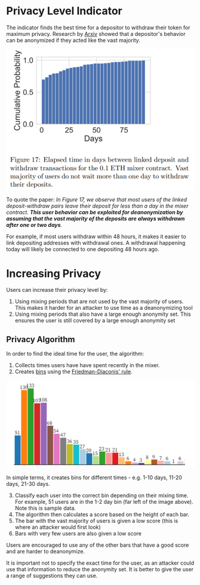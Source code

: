 # Privacy Level Indicator

The indicator finds the best time for a depositor to withdraw their token for maximum privacy. Research by [Arxiv](https://arxiv.org/pdf/2005.14051.pdf) showed that a depositor's behavior can be anonymized if they acted like the vast majority.

![user behavior](images/user-behavior.png)

To quote the paper: _In Figure 17, we observe that most users of the linked deposit-withdraw pairs leave their deposit for less than a day in the mixer contract. **This user behavior can be exploited for deanonymization by assuming that the vast majority of the deposits are always withdrawn after one or two days**._

For example, if most users withdraw within 48 hours, it makes it easier to link depositing addresses with withdrawal ones. A withdrawal happening today will likely be connected to one depositing 48 hours ago.

# Increasing Privacy

Users can increase their privacy level by:

1. Using mixing periods that are not used by the vast majority of users.
   This makes it harder for an attacker to use time as a deanonymizing tool
2. Using mixing periods that also have a large enough anonymity set.
   This ensures the user is still covered by a large enough anonymity set

## Privacy Algorithm

In order to find the ideal time for the user, the algorithm:

1. Collects times users have have spent recently in the mixer.
2. Creates [bins](https://observablehq.com/@d3/d3-bin) using the [Friedman-Diaconis' rule](https://en.wikipedia.org/wiki/Freedman%E2%80%93Diaconis_rule).

![sample data](images/sample-data.png)

In simple terms, it creates bins for different times - e.g. 1-10 days, 11-20 days, 21-30 days.

3. Classify each user into the correct bin depending on their mixing time. For example, 51 users are in the 1-2 day bin (far left of the image above). Note this is sample data.
4. The algorithm then calculates a score based on the height of each bar.
5. The bar with the vast majority of users is given a low score (this is where an attacker would first look)
6. Bars with very few users are also given a low score

Users are encouraged to use any of the other bars that have a good score and are harder to deanonymize.

It is important not to specify the exact time for the user, as an attacker could use that information to reduce the anonymity set. It is better to give the user a range of suggestions they can use.
